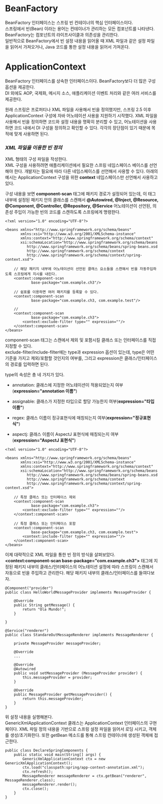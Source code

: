 # BeanFactory

BeanFactory 인터페이스는 스프링 빈 컨테이너의 핵심 인터페이스이다.  
스프링에서 빈(Bean) 이라는 용어는 컨테이너가 관리하는 모든 컴포넌트를 나타낸다. BeanFactory는 컴포넌트의 라이프사이클과 의존성을 관리한다.  
일반적으로 BeanFactory에서 빈 설정 내용을 읽어올 때 XML 파일과 같은 설정 파일을 읽어서 가져오거나, Java 코드를 통한 설정 내용을 읽어서 가져온다.  

# ApplicationContext

BeanFactory 인터페이스를 상속한 인터페이스이다. BeanFactory보다 더 많은 구성 옵션을 제공한다.  
DI 외에도 AOP, 국제화, 메시지 소스, 애플리케이션 이벤트 처리와 같은 여러 서비스를 제공한다.

원래 스프링은 프로퍼티나 XML 파일을 사용해서 빈을 정의했지만, 스프링 2.5 이후 ApplicationContext 구성에 자바 어노테이션 사용을 지원하기 시작했다. XML 파일을 사용해서 빈을 정의하면 코드와 설정 내용을 명확히 분리할 수 있고, 어노테이션을 사용하면 코드 내에서 DI 구성을 정의하고 확인할 수 있다. 각각의 장단점이 있기 때문에 목적에 맞게 사용하면 된다.  

### *XML 파일을 이용한 빈 정의*

XML 형태의 구성 파일을 작성한다.  
XML 구성을 사용하려면 애플리케이션에서 필요한 스프링 네임스페이스 베이스를 선언해야 한다. 개발자는 필요에 따라 다른 네임스페이스를 선언해서 사용할 수 있다. 아래의 예시는 ApplicationContext 구성을 위한 **context** 네임스페이스만 선언해서 사용하고 있다.  

구성 내용을 보면 **component-scan** 태그에 패키지 경로가 설정되어 있는데, 이 태그 내부에 설정된 패키지 안의 클래스를 스캔해서 **@Autowired, @Inject, @Resource, @Component, @Controller, @Repository, @Service** 어노테이션이 선언된, 의존성 주입이 가능한 빈의 코드를 스캔하도록 스프링에게 명령한다. 

```
<?xml version="1.0" encoding="UTF-8"?>

<beans xmlns="http://www.springframework.org/schema/beans"
       xmlns:xsi="http://www.w3.org/2001/XMLSchema-instance"
       xmlns:context="http://www.springframework.org/schema/context"
       xsi:schemaLocation="http://www.springframework.org/schema/beans
          http://www.springframework.org/schema/beans/spring-beans.xsd
          http://www.springframework.org/schema/context
          http://www.springframework.org/schema/context/spring-context.xsd">

    // 해당 패키지 내부에 어노테이션이 선언된 클래스 요소들을 스캔해서 빈을 자동주입하도록 스프링에게 지시를 내린다.
    <context:component-scan
            base-package="com.example.ch3"/>

    // 쉼표를 이용하면 여러 패키지를 등록할 수 있다.
    <context:component-scan
            base-package="com.example.ch3, com.example.test"/>

    // 
    <context:component-scan
            base-package="com.example.ch3">
        <context:exclude-filter type="" expression=""/>
    </context:component-scan>
</beans>
```

component-scan 태그는 스캔에서 제외 및 포함시킬 클래스 또는 인터페이스를 직접 지정할 수 있다.  
exclude-filter/include-filter에는 type과 expression 옵션이 있는데, type은 어떤 기준을 가지고 제외/포함할 것인지의 여부를, 그리고 expression은 클래스/인터페이스의 경로를 입력하면 된다.

type의 속성은 총 네 가지가 있다.

- annotation: 클래스에 지정한 어노테이션이 적용되었는지 여부(**expression="annotation 이름"**)

- assignable: 클래스가 지정한 타입으로 할당 가능한지 여부(**expression="타입 이름"**)
- regex: 클래스 이름이 정규표현식에 매칭되는지 여부(**expression="정규표현식"**)
- aspectj: 클래스 이름이 AspectJ 표현식에 매칭되는지 여부(**expression="AspectJ 표현식"**)

```
<?xml version="1.0" encoding="UTF-8"?>

<beans xmlns="http://www.springframework.org/schema/beans"
       xmlns:xsi="http://www.w3.org/2001/XMLSchema-instance"
       xmlns:context="http://www.springframework.org/schema/context"
       xsi:schemaLocation="http://www.springframework.org/schema/beans
          http://www.springframework.org/schema/beans/spring-beans.xsd
          http://www.springframework.org/schema/context
          http://www.springframework.org/schema/context/spring-context.xsd">

    // 특정 클래스 또는 인터페이스 제외
    <context:component-scan
            base-package="com.example.ch3">
        <context:exclude-filter type="" expression=""/>
    </context:component-scan>

    // 특정 클래스 또는 인터페이스 포함
    <context:component-scan
            base-package="com.example.ch3, com.example.test">
        <context:include-filter type="" expression=""/>
    </context:component-scan>
</beans>
```

이제 대략적으로 XML 파일을 통한 빈 정의 방식을 살펴보았다. **<context:component-scan base-package="com.example.ch3">** 태그에 지정된 패키지 내부의 클래스/인터페이스의 어노테이션 설정에 따라 스프링이 스캔해서 자동으로 빈을 주입하고 관리한다. 해당 패키지 내부의 클래스/인터페이스를 들여다보자.

```
@Component("provider")
public class HelloWorldMessageProvider implements MessageProvider {

    @Override
    public String getMessage() {
        return "Ola Mundo!";
    }

}

@Service("renderer")
public class StandareOutMessageRenderer implements MessageRenderer {

    private MessageProvider messageProvider;

    @Override
    ...

    @Override
    @Autowired
    public void setMessageProvider (MessageProvider provider) {
        this.messageProvider = provider;
    }

    @Override
    public MessageProvider getMessageProvider() {
        return this.messageProvider;
    }
}
```

위 설정 내용을 실행해본다.  
GenericXmlApplicationContext 클래스는 ApplicationContext 인터페이스의 구현체이다. XML 파일 정의 내용을 기반으로 스프링 설정 파일을 읽어서 로딩 시키고, 객체를 생성/초기화한다. 또한 getBean 메소드를 통해 스프링 컨테이너에 생성된 객체에 접근한다.

```
public class DeclareSpringComponents {
    public static void main(String[] args) {
        GenericXmlApplicationContext ctx = new GenericXmlApplicationContext();
        ctx.load("classpath:spring/app-context-annotation.xml");
        ctx.refresh();
        MessageRenderer messageRenderer = ctx.getBean("renderer", MessageRenderer.class);
        messageRenderer.render();
        ctx.close();
    }
}
```